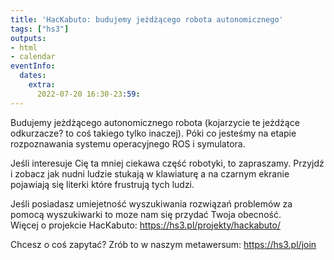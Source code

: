 ```yaml
---
title: 'HacKabuto: budujemy jeżdżącego robota autonomicznego'
tags: ["hs3"]
outputs:
- html
- calendar
eventInfo:
  dates:
    extra:
      2022-07-20 16:30-23:59:
---
```

Budujemy jeżdżącego autonomicznego robota (kojarzycie te jeżdżące odkurzacze? to coś takiego tylko inaczej). Póki co jesteśmy na etapie rozpoznawania systemu operacyjnego ROS i symulatora.

 Jeśli interesuje Cię ta mniej ciekawa część robotyki, to zapraszamy. Przyjdź i zobacz jak nudni ludzie stukają w klawiaturę a na czarnym ekranie pojawiają się literki które frustrują tych ludzi.

 Jeśli posiadasz umiejetność wyszukiwania rozwiązań problemów za pomocą wyszukiwarki to moze nam się przydać Twoja obecność.  
Więcej o projekcie HacKabuto: <https://hs3.pl/projekty/hackabuto/>

 Chcesz o coś zapytać? Zrób to w naszym metawersum: <https://hs3.pl/join>

 
    